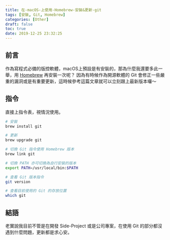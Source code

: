 ```yaml
---
title: 在-macOS-上使用-Homebrew-安裝&更新-git
tags: [安裝, Git, Homebrew]
categories: [Other]
draft: false
toc: true
date: 2019-12-25 23:32:25
---
```


## 前言
作為寫程式必備的版控軟體，macOS上預設是有安裝的，那為什麼我還要多此一舉，用 [Homebrew](https://brew.sh/) 再安裝一次呢？
因為有時候作為開源軟體的 Git 會修正一些嚴重的漏洞或是有重要更新，這時候參考這篇文章就可以立刻跟上最新版本囉～

## 指令
直接上指令表，視情況使用。

```BASH
# 安裝
brew install git

# 更新
brew upgrade git

# 切換 Git 指令使用 Homebrew 版本
brew link git

# 切換 PATH 亦可切換為自行安裝的版本
export PATH=/usr/local/bin:$PATH

# 查看 Git 版本指令
git version

# 查看目前使用的 Git 的存放位置
which git
```

## 結語
老實說我目前不管是在開發 Side-Project 或是公司專案，在使用 Git 的部分都沒遇到什麼問題，更新都是求心安。
